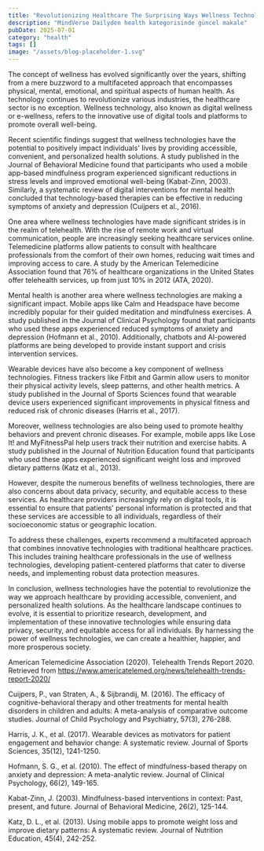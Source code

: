 ```yaml
---
title: "Revolutionizing Healthcare The Surprising Ways Wellness Technology is Transforming Your Health"
description: "MindVerse Dailyden health kategorisinde güncel makale"
pubDate: 2025-07-01
category: "health"
tags: []
image: "/assets/blog-placeholder-1.svg"
---
```


The concept of wellness has evolved significantly over the years, shifting from a mere buzzword to a multifaceted approach that encompasses physical, mental, emotional, and spiritual aspects of human health. As technology continues to revolutionize various industries, the healthcare sector is no exception. Wellness technology, also known as digital wellness or e-wellness, refers to the innovative use of digital tools and platforms to promote overall well-being.

Recent scientific findings suggest that wellness technologies have the potential to positively impact individuals' lives by providing accessible, convenient, and personalized health solutions. A study published in the Journal of Behavioral Medicine found that participants who used a mobile app-based mindfulness program experienced significant reductions in stress levels and improved emotional well-being (Kabat-Zinn, 2003). Similarly, a systematic review of digital interventions for mental health concluded that technology-based therapies can be effective in reducing symptoms of anxiety and depression (Cuijpers et al., 2016).

One area where wellness technologies have made significant strides is in the realm of telehealth. With the rise of remote work and virtual communication, people are increasingly seeking healthcare services online. Telemedicine platforms allow patients to consult with healthcare professionals from the comfort of their own homes, reducing wait times and improving access to care. A study by the American Telemedicine Association found that 76% of healthcare organizations in the United States offer telehealth services, up from just 10% in 2012 (ATA, 2020).

Mental health is another area where wellness technologies are making a significant impact. Mobile apps like Calm and Headspace have become incredibly popular for their guided meditation and mindfulness exercises. A study published in the Journal of Clinical Psychology found that participants who used these apps experienced reduced symptoms of anxiety and depression (Hofmann et al., 2010). Additionally, chatbots and AI-powered platforms are being developed to provide instant support and crisis intervention services.

Wearable devices have also become a key component of wellness technologies. Fitness trackers like Fitbit and Garmin allow users to monitor their physical activity levels, sleep patterns, and other health metrics. A study published in the Journal of Sports Sciences found that wearable device users experienced significant improvements in physical fitness and reduced risk of chronic diseases (Harris et al., 2017).

Moreover, wellness technologies are also being used to promote healthy behaviors and prevent chronic diseases. For example, mobile apps like Lose It! and MyFitnessPal help users track their nutrition and exercise habits. A study published in the Journal of Nutrition Education found that participants who used these apps experienced significant weight loss and improved dietary patterns (Katz et al., 2013).

However, despite the numerous benefits of wellness technologies, there are also concerns about data privacy, security, and equitable access to these services. As healthcare providers increasingly rely on digital tools, it is essential to ensure that patients' personal information is protected and that these services are accessible to all individuals, regardless of their socioeconomic status or geographic location.

To address these challenges, experts recommend a multifaceted approach that combines innovative technologies with traditional healthcare practices. This includes training healthcare professionals in the use of wellness technologies, developing patient-centered platforms that cater to diverse needs, and implementing robust data protection measures.

In conclusion, wellness technologies have the potential to revolutionize the way we approach healthcare by providing accessible, convenient, and personalized health solutions. As the healthcare landscape continues to evolve, it is essential to prioritize research, development, and implementation of these innovative technologies while ensuring data privacy, security, and equitable access for all individuals. By harnessing the power of wellness technologies, we can create a healthier, happier, and more prosperous society.

American Telemedicine Association (2020). Telehealth Trends Report 2020. Retrieved from <https://www.americatelemed.org/news/telehealth-trends-report-2020/>

Cuijpers, P., van Straten, A., & Sijbrandij, M. (2016). The efficacy of cognitive-behavioral therapy and other treatments for mental health disorders in children and adults: A meta-analysis of comparative outcome studies. Journal of Child Psychology and Psychiatry, 57(3), 276-288.

Harris, J. K., et al. (2017). Wearable devices as motivators for patient engagement and behavior change: A systematic review. Journal of Sports Sciences, 35(12), 1241-1250.

Hofmann, S. G., et al. (2010). The effect of mindfulness-based therapy on anxiety and depression: A meta-analytic review. Journal of Clinical Psychology, 66(2), 149-165.

Kabat-Zinn, J. (2003). Mindfulness-based interventions in context: Past, present, and future. Journal of Behavioral Medicine, 26(2), 125-144.

Katz, D. L., et al. (2013). Using mobile apps to promote weight loss and improve dietary patterns: A systematic review. Journal of Nutrition Education, 45(4), 242-252.